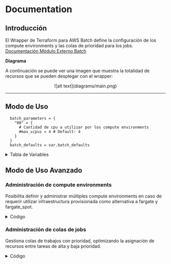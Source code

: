 # Documentation

## Introducción

El Wrapper de Terraform para AWS Batch define la configuración de los compute environments y las colas de prioridad para los jobs.
[Documentación Módulo Externo Batch](https://registry.terraform.io/modules/terraform-aws-modules/batch/aws/2.1.0)

**Diagrama** <br/>

A continuación se puede ver una imagen que muestra la totalidad de recursos que se pueden desplegar con el wrapper:

<center>![alt text](diagrams/main.png)</center>

---

## Modo de Uso

```hcl
  batch_parameters = {
    "00" = {
      # Cantidad de cpu a utilizar por los compute environments
      #max_vcpus = 4 # Default: 4
    }
  }
  batch_defaults = var.batch_defaults
```
<details>
<summary>Tabla de Variables</summary>

| Variable                              | Descripción de variable                                                                  | Tipo            | Default                     | Alternatives           |
|---------------------------------------|------------------------------------------------------------------------------------------|-----------------|-----------------------------|------------------------|
| compute_environments                  | Map of compute environment definitions to create                                         | `any`           | `{}`                        | `Custom compute environment` |
| create                                | Controls if resources should be created (affects nearly all resources)                  | `bool`          | `true`                      | `false`               |
| create_instance_iam_role              | Determines whether an IAM role is created or to use an existing IAM role                | `bool`          | `true`                      | `false`               |
| create_job_queues                     | Determines whether to create job queues                                                 | `bool`          | `true`                      | `false`               |
| create_service_iam_role               | Determines whether an IAM role is created or to use an existing IAM role                | `bool`          | `true`                      | `false`               |
| create_spot_fleet_iam_role            | Determines whether an IAM role is created or to use an existing IAM role                | `bool`          | `false`                     | `true`                |
| instance_iam_role_additional_policies | Additional policies to be added to the IAM role                                         | `map(string)`  | `{}`                        | `Custom policy list`  |
| instance_iam_role_description         | Cluster instance IAM role description                                                   | `string`        | `null`                      | `Custom description`  |
| instance_iam_role_name                | Cluster instance IAM role name                                                          | `string`        | `null`                      | `Custom name`         |
| instance_iam_role_path                | Cluster instance IAM role path                                                          | `string`        | `null`                      | `Custom path`         |
| instance_iam_role_permissions_boundary| ARN of the policy that is used to set the permissions boundary for the IAM role         | `string`        | `null`                      | `Custom ARN`          |
| instance_iam_role_tags                | A map of additional tags to add to the IAM role created                                 | `map(string)`   | `{}`                        | `Custom tag map`      |
| instance_iam_role_use_name_prefix     | Determines whether the IAM role name (instance_iam_role_name) is used as a prefix       | `string`        | `true`                      | `false`               |
| job_queues                            | Map of job queue and scheduling policy definitions to create                            | `any`           | `{}`                        | `Custom job queue`    |
| service_iam_role_additional_policies  | Additional policies to be added to the IAM role                                         | `maps(string)`  | `{}`                        | `Custom policy list`  |
| service_iam_role_description          | Batch service IAM role description                                                      | `string`        | `null`                      | `Custom description`  |
| service_iam_role_name                 | Batch service IAM role name                                                             | `string`        | `null`                      | `Custom name`         |
| service_iam_role_path                 | Batch service IAM role path                                                             | `string`        | `null`                      | `Custom path`         |
| service_iam_role_permissions_boundary| ARN of the policy that is used to set the permissions boundary for the IAM role         | `string`        | `null`                      | `Custom ARN`          |
| service_iam_role_tags                 | A map of additional tags to add to the IAM role created                                 | `map(string)`   | `{}`                        | `Custom tag map`      |
| service_iam_role_use_name_prefix      | Determines whether the IAM role name (service_iam_role_name) is used as a prefix        | `bool`          | `true`                      | `false`               |
| spot_fleet_iam_role_additional_policies| Additional policies to be added to the IAM role                                        | `list(string)`  | `{}`                        | `Custom policy list`  |
| spot_fleet_iam_role_description       | Spot fleet IAM role description                                                         | `string`        | `null`                      | `Custom description`  |
| spot_fleet_iam_role_name              | Spot fleet IAM role name                                                                | `string`        | `null`                      | `Custom name`         |
| spot_fleet_iam_role_path              | Spot fleet IAM role path                                                                | `string`        | `null`                      | `Custom path`         |
| spot_fleet_iam_role_permissions_boundary| ARN of the policy that is used to set the permissions boundary for the IAM role         | `string`        | `null`                      | `Custom ARN`          |
| spot_fleet_iam_role_tags              | A map of additional tags to add to the IAM role created                                 | `map(string)`   | `{}`                        | `Custom tag map`      |
| spot_fleet_iam_role_use_name_prefix   | Determines whether the IAM role name (spot_fleet_iam_role_name) is used as a prefix     | `bool`          | `true`                      | `false`               |
| tags                                  | A map of tags to add to all resources                                                   | `map(string)`   | `{}`                        | `Custom tag map`      |

</details>

## Modo de Uso Avanzado

### Administración de compute environments
Posibilita definir y administrar múltiples compute environments en caso de requerir utilizar infraestructura provisionada como alternativa a fargate y fargate_spot.

<details>
<summary>Código</summary>

```hcl
fargate = {
        name_prefix = "${local.common_name}-${each.key}-fargate"

        compute_resources = {
          type      = "FARGATE"
          max_vcpus = try(each.value.max_vcpus, 4)

          security_group_ids = [data.aws_security_group.default[each.key].id]
          subnets            = data.aws_subnets.this[each.key].ids
        }
      }

      fargate_spot = {
        name_prefix = "${local.common_name}-${each.key}-fargate_spot"

        compute_resources = {
          type      = "FARGATE_SPOT"
          max_vcpus = try(each.value.max_vcpus, 4)

          security_group_ids = [data.aws_security_group.default[each.key].id]
          subnets            = data.aws_subnets.this[each.key].ids
        }
      }

```
</details>

### Administración de colas de jobs
Gestiona colas de trabajos con prioridad, optimizando la asignación de recursos entre tareas de alta y baja prioridad.

<details>
<summary>Código</summary>

```hcl
low_priority = {
      name     = "${local.common_name}-${each.key}-LowPriorityFargate"
      state    = "ENABLED"
      priority = 1

      tags = {
        JobQueue = "Low priority job queue"
      }
    }

    high_priority = {
      name     = "${local.common_name}-${each.key}-HighPriorityFargate"
      state    = "ENABLED"
      priority = 99

      fair_share_policy = {
        compute_reservation = 1
        share_decay_seconds = 3600

        share_distribution = [{
          share_identifier = "A1*"
          weight_factor    = 0.1
          }, {
          share_identifier = "A2"
          weight_factor    = 0.2
        }]
      }

      tags = {
        JobQueue = "High priority job queue"
      }
    }
```
</details>
